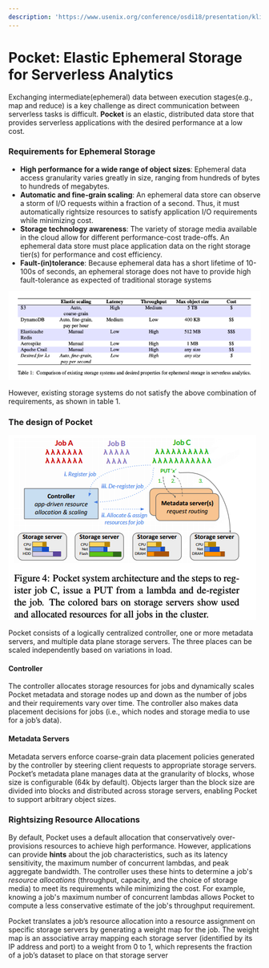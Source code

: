 ```yaml
---
description: 'https://www.usenix.org/conference/osdi18/presentation/klimovic'
---
```


# Pocket: Elastic Ephemeral Storage for Serverless Analytics

Exchanging intermediate\(ephemeral\) data between execution stages\(e.g., map and reduce\) is a key challenge as direct communication between serverless tasks is difficult. **Pocket** is an elastic, distributed data store that provides serverless applications with the desired performance at a low cost. 

### Requirements for Ephemeral Storage

* **High performance for a wide range of object sizes**: Ephemeral data access granularity varies greatly in size, ranging from hundreds of bytes to hundreds of megabytes.
* **Automatic and fine-grain scaling**: An ephemeral data store can observe a storm of I/O requests within a fraction of a second. Thus, it must automatically rightsize resources to satisfy application I/O requirements while minimizing cost.  
* **Storage technology awareness**: The variety of storage media available in the cloud allow for different performance-cost trade-offs. An ephemeral data store must place application data on the right storage tier\(s\) for performance and cost efficiency.
* **Fault-\(in\)tolerance**: Because ephemeral data has a short lifetime of 10-100s of seconds, an ephemeral storage does not have to provide high fault-tolerance as expected of traditional storage systems

![](../../.gitbook/assets/screen-shot-2021-03-02-at-5.15.21-pm.png)

However, existing storage systems do not satisfy the above combination of requirements, as shown in table 1.

### The design of Pocket

![](../../.gitbook/assets/screen-shot-2021-03-02-at-5.18.28-pm.png)

Pocket consists of a logically centralized controller, one or more metadata servers, and multiple data plane storage servers. The three places can be scaled independently based on variations in load.

#### Controller

The controller allocates storage resources for jobs and dynamically scales Pocket metadata and storage nodes up and down as the number of jobs and their requirements vary over time. The controller also makes data placement decisions for jobs \(i.e., which nodes and storage media to use for a job’s data\).

#### Metadata Servers

Metadata servers enforce coarse-grain data placement policies generated by the controller by steering client requests to appropriate storage servers. Pocket’s metadata plane manages data at the granularity of blocks, whose size is configurable \(64k by default\). Objects larger than the block size are divided into blocks and distributed across storage servers, enabling Pocket to support arbitrary object sizes.

### Rightsizing Resource Allocations

By default, Pocket uses a default allocation that conservatively over-provisions resources to achieve high performance. However, applications can provide **hints** about the job characteristics, such as its latency sensitivity, the maximum number of concurrent lambdas, and peak aggregate bandwidth. The controller uses these hints to determine a job's _resource allocations_ \(throughput, capacity, and the choice of storage media\) to meet its requirements while minimizing the cost. For example, knowing a job's maximum number of concurrent lambdas allows Pocket to compute a less conservative estimate of the job's throughput requirement. 

Pocket translates a job’s resource allocation into a resource assignment on specific storage servers by generating a weight map for the job. The weight map is an associative array mapping each storage server \(identified by its IP address and port\) to a weight from 0 to 1, which represents the fraction of a job’s dataset to place on that storage server

 



